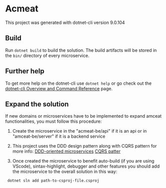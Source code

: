 # Acmeat

This project was generated with dotnet-cli version 9.0.104


## Build

Run `dotnet build` to build the solution. The build artifacts will be stored in the `bin/` directory of every microservice.


## Further help

To get more help on the dotnet-cli use `dotnet help` or go check out the [dotnet-cli Overview and Command Reference](https://learn.microsoft.com/en-us/dotnet/core/tools/) page.



## Expand the solution
If new domains or microservices have to be implemented to expand amceat functionalities, you must follow this procedure:

1. Create the microservice in the "acmeat-be/api" if it is an api or in "amceat-be/server" if it is a backend service

2. This project uses the DDD design pattern along with CQRS pattern for more info: [DDD-oriented microservices](https://learn.microsoft.com/en-us/dotnet/architecture/microservices/microservice-ddd-cqrs-patterns/ddd-oriented-microservice) [CQRS patter](https://learn.microsoft.com/en-us/azure/architecture/patterns/cqrs)

3. Once created the microservice to benefit auto-build (if you are using VScode), sintax-highlight, debugger and other features you should add the microservice to the overall solution in this way:

<code> dotnet sln add path-to-csproj-file.csproj</code>

